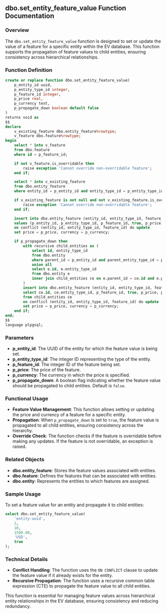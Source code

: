 ## dbo.set_entity_feature_value Function Documentation

### Overview

The `dbo.set_entity_feature_value` function is designed to set or update the value of a feature for a specific entity within the EV database. This function supports the propagation of feature values to child entities, ensuring consistency across hierarchical relationships.

### Function Definition

```sql
create or replace function dbo.set_entity_feature_value(
    p_entity_id uuid,
    p_entity_type_id integer,
    p_feature_id integer,
    p_price real,
    p_currency text,
    p_propagate_down boolean default false
)
returns void as
$$
declare
    v_existing_feature dbo.entity_feature%rowtype;
    v_feature dbo.feature%rowtype;
begin
    select * into v_feature
    from dbo.feature
    where id = p_feature_id;

    if not v_feature.is_overridable then
        raise exception 'Cannot override non-overridable feature';
    end if;

    select * into v_existing_feature
    from dbo.entity_feature
    where entity_id = p_entity_id and entity_type_id = p_entity_type_id and feature_id = p_feature_id;

    if v_existing_feature is not null and not v_existing_feature.is_overridable then
        raise exception 'Cannot override non-overridable feature';
    end if;

    insert into dbo.entity_feature (entity_id, entity_type_id, feature_id, is_active, price, currency)
    values (p_entity_id, p_entity_type_id, p_feature_id, true, p_price, p_currency)
    on conflict (entity_id, entity_type_id, feature_id) do update
    set price = p_price, currency = p_currency;

    if p_propagate_down then
        with recursive child_entities as (
            select id, entity_type_id
            from dbo.entity
            where parent_id = p_entity_id and parent_entity_type_id = p_entity_type_id
            union all
            select e.id, e.entity_type_id
            from dbo.entity e
            inner join child_entities ce on e.parent_id = ce.id and e.parent_entity_type_id = ce.entity_type_id
        )
        insert into dbo.entity_feature (entity_id, entity_type_id, feature_id, is_active, price, currency)
        select ce.id, ce.entity_type_id, p_feature_id, true, p_price, p_currency
        from child_entities ce
        on conflict (entity_id, entity_type_id, feature_id) do update
        set price = p_price, currency = p_currency;
    end if;
end;
$$
language plpgsql;
```

### Parameters

- **p_entity_id**: The UUID of the entity for which the feature value is being set.
- **p_entity_type_id**: The integer ID representing the type of the entity.
- **p_feature_id**: The integer ID of the feature being set.
- **p_price**: The price of the feature.
- **p_currency**: The currency in which the price is specified.
- **p_propagate_down**: A boolean flag indicating whether the feature value should be propagated to child entities. Default is `false`.

### Functional Usage

- **Feature Value Management**: This function allows setting or updating the price and currency of a feature for a specific entity.
- **Propagation**: When `p_propagate_down` is set to `true`, the feature value is propagated to all child entities, ensuring consistency across the hierarchy.
- **Override Check**: The function checks if the feature is overridable before making any updates. If the feature is not overridable, an exception is raised.

### Related Objects

- **dbo.entity_feature**: Stores the feature values associated with entities.
- **dbo.feature**: Defines the features that can be associated with entities.
- **dbo.entity**: Represents the entities to which features are assigned.

### Sample Usage

To set a feature value for an entity and propagate it to child entities:

```sql
select dbo.set_entity_feature_value(
    'entity-uuid',
    2,
    10,
    1500.00,
    'USD',
    true
);
```

### Technical Details

- **Conflict Handling**: The function uses the `ON CONFLICT` clause to update the feature value if it already exists for the entity.
- **Recursive Propagation**: The function uses a recursive common table expression (CTE) to propagate the feature value to all child entities.

This function is essential for managing feature values across hierarchical entity relationships in the EV database, ensuring consistency and reducing redundancy.